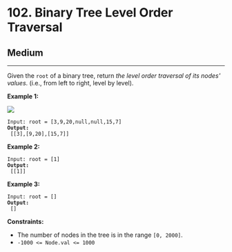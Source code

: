 # 102. Binary Tree Level Order Traversal

## Medium

***

Given the `root` of a binary tree, return _the level order traversal of its nodes' values_. (i.e., from left to right, level by level).

&#x20;

**Example 1:**

![](https://assets.leetcode.com/uploads/2021/02/19/tree1.jpg)

<pre><code>Input: root = [3,9,20,null,null,15,7]
<strong>Output:
</strong> [[3],[9,20],[15,7]]</code></pre>

**Example 2:**

<pre><code>Input: root = [1]
<strong>Output:
</strong> [[1]]</code></pre>

**Example 3:**

<pre><code>Input: root = []
<strong>Output:
</strong> []</code></pre>

&#x20;

**Constraints:**

* The number of nodes in the tree is in the range `[0, 2000]`.
* `-1000 <= Node.val <= 1000`
